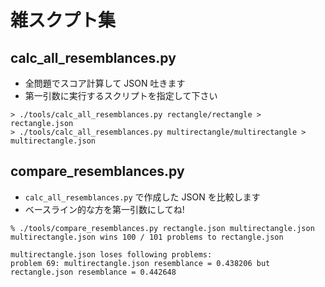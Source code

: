 # 雑スクプト集

## calc_all_resemblances.py

- 全問題でスコア計算して JSON 吐きます
- 第一引数に実行するスクリプトを指定して下さい

```
> ./tools/calc_all_resemblances.py rectangle/rectangle > rectangle.json
> ./tools/calc_all_resemblances.py multirectangle/multirectangle > multirectangle.json
```

## compare_resemblances.py

- `calc_all_resemblances.py` で作成した JSON を比較します
- ベースライン的な方を第一引数にしてね!

```
% ./tools/compare_resemblances.py rectangle.json multirectangle.json
multirectangle.json wins 100 / 101 problems to rectangle.json

multirectangle.json loses following problems:
problem 69: multirectangle.json resemblance = 0.438206 but rectangle.json resemblance = 0.442648
```
